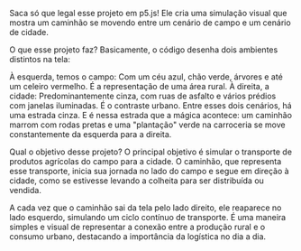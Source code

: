 Saca só que legal esse projeto em p5.js! Ele cria uma simulação visual que mostra um caminhão se movendo entre um cenário de campo e um cenário de cidade.

O que esse projeto faz? Basicamente, o código desenha dois ambientes distintos na tela:

À esquerda, temos o campo: Com um céu azul, chão verde, árvores e até um celeiro vermelho. É a representação de uma área rural. À direita, a cidade: Predominantemente cinza, com ruas de asfalto e vários prédios com janelas iluminadas. É o contraste urbano. Entre esses dois cenários, há uma estrada cinza. E é nessa estrada que a mágica acontece: um caminhão marrom com rodas pretas e uma "plantação" verde na carroceria se move constantemente da esquerda para a direita.

Qual o objetivo desse projeto? O principal objetivo é simular o transporte de produtos agrícolas do campo para a cidade. O caminhão, que representa esse transporte, inicia sua jornada no lado do campo e segue em direção à cidade, como se estivesse levando a colheita para ser distribuída ou vendida.

A cada vez que o caminhão sai da tela pelo lado direito, ele reaparece no lado esquerdo, simulando um ciclo contínuo de transporte. É uma maneira simples e visual de representar a conexão entre a produção rural e o consumo urbano, destacando a importância da logística no dia a dia.
